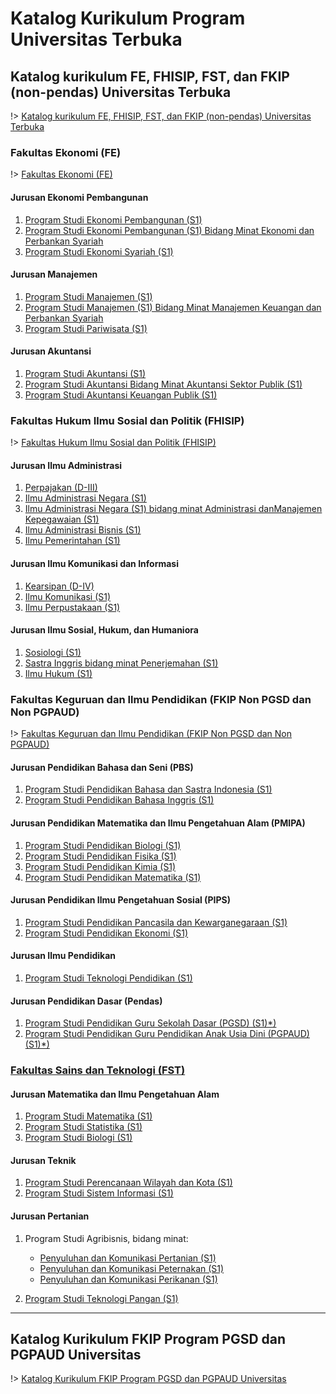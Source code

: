 # Katalog Kurikulum Program Universitas Terbuka

## Katalog kurikulum FE, FHISIP, FST, dan FKIP (non-pendas) Universitas Terbuka

!> [Katalog kurikulum FE, FHISIP, FST, dan FKIP (non-pendas) Universitas Terbuka](/katalog-non-pendas.md)

### Fakultas Ekonomi (FE)

!> [Fakultas Ekonomi (FE)](/FE/README.md)

#### Jurusan Ekonomi Pembangunan

1. [Program Studi Ekonomi Pembangunan (S1)](/FE/ekonomi-pembangunan-s1.md)
2. [Program Studi Ekonomi Pembangunan (S1) Bidang Minat Ekonomi dan Perbankan Syariah](/FE/ekonomi-pembangunan-s1-bidang-minat-ekonomi-dan-perbankan-syariah.md)
3. [Program Studi Ekonomi Syariah (S1)](/FE/ekonomi-syariah-s1.md)

#### Jurusan Manajemen

1. [Program Studi Manajemen (S1)](/FE/manajemen-s1.md)
2. [Program Studi Manajemen (S1) Bidang Minat Manajemen Keuangan dan Perbankan Syariah](/FE/manajemen-s1-bidang-minat-manajemen-keuangan-dan-perbankan-syariah.md)
3. [Program Studi Pariwisata (S1)](/FE/pariwisata-s1.md)

#### Jurusan Akuntansi

1. [Program Studi Akuntansi (S1)](/FE/akuntansi-s1.md)
2. [Program Studi Akuntansi Bidang Minat Akuntansi Sektor Publik (S1)](/FE/akuntansi-bidang-minat-akuntansi-sektor-publik-s1.md)
3. [Program Studi Akuntansi Keuangan Publik (S1)](/FE/akuntansi-keuangan-publik-s1.md)

### Fakultas Hukum Ilmu Sosial dan Politik (FHISIP)

!> [Fakultas Hukum Ilmu Sosial dan Politik (FHISIP)](/FHISIP/README.md)

#### Jurusan Ilmu Administrasi

1. [Perpajakan (D-III)](/FHISIP/perpajakan-d-iii.md)
2. [Ilmu Administrasi Negara (S1)](/FHISIP/ilmu-administrasi-negara-s1.md)
3. [Ilmu Administrasi Negara (S1) bidang minat Administrasi danManajemen Kepegawaian (S1)](/FHISIP/ilmu-administrasi-negara-s1-bidang-minat-administrasi-dan-manajemen-kepegawaian-s1.md)
4. [Ilmu Administrasi Bisnis (S1)](/FHISIP/ilmu-administrasi-bisnis-s1.md)
5. [Ilmu Pemerintahan (S1)](/FHISIP/ilmu-pemerintahan-s1.md)

#### Jurusan Ilmu Komunikasi dan Informasi

1. [Kearsipan (D-IV)](/FHISIP/kearsipan-d-iv.md)
2. [Ilmu Komunikasi (S1)](/FHISIP/ilmu-komunikasi-s1.md)
3. [Ilmu Perpustakaan (S1)](/FHISIP/ilmu-perpustakaan-s1.md)

#### Jurusan Ilmu Sosial, Hukum, dan Humaniora

1. [Sosiologi (S1)](/FHISIP/sosiologi-s1.md)
2. [Sastra Inggris bidang minat Penerjemahan (S1)](/FHISIP/sastra-inggris-bidang-minat-penerjemahan-s1.md)
3. [Ilmu Hukum (S1)](/FHISIP/ilmu-hukum-s1.md)

### Fakultas Keguruan dan Ilmu Pendidikan (FKIP Non PGSD dan Non PGPAUD)

!> [Fakultas Keguruan dan Ilmu Pendidikan (FKIP Non PGSD dan Non PGPAUD)](/FKIP/README-non-pendas.md)

#### Jurusan Pendidikan Bahasa dan Seni (PBS)

1. [Program Studi Pendidikan Bahasa dan Sastra Indonesia (S1)](/FKIP/pendidikan-bahasa-dan-sastra-indonesia-s1.md)
2. [Program Studi Pendidikan Bahasa Inggris (S1)](/FKIP/pendidikan-bahasa-inggris-s1.md)

#### Jurusan Pendidikan Matematika dan Ilmu Pengetahuan Alam (PMIPA)

1. [Program Studi Pendidikan Biologi (S1)](/FKIP/pendidikan-biologi-s1.md)
2. [Program Studi Pendidikan Fisika (S1)](/FKIP/pendidikan-fisika-s1.md)
3. [Program Studi Pendidikan Kimia (S1)](/FKIP/pendidikan-kimia-s1.md)
4. [Program Studi Pendidikan Matematika (S1)](/FKIP/pendidikan-matematika-s1.md)

#### Jurusan Pendidikan Ilmu Pengetahuan Sosial (PIPS)

1. [Program Studi Pendidikan Pancasila dan Kewarganegaraan (S1)](/FKIP/pendidikan-pancasila-dan-kewarganegaraan-s1.md)
2. [Program Studi Pendidikan Ekonomi (S1)](/FKIP/pendidikan-ekonomi-s1.md)

#### Jurusan Ilmu Pendidikan

1. [Program Studi Teknologi Pendidikan (S1)](/FKIP/program-studi-teknologi-pendidikan-s1.md)

#### Jurusan Pendidikan Dasar (Pendas)

1. [Program Studi Pendidikan Guru Sekolah Dasar (PGSD) (S1)*)](/FKIP/pendidikan-guru-sekolah-dasar-pgsd-s1.md)
2. [Program Studi Pendidikan Guru Pendidikan Anak Usia Dini (PGPAUD) (S1)*)](/FKIP/pendidikan-guru-pendidikan-anak-usia-dini-pgpaud-s1.md)

### [Fakultas Sains dan Teknologi (FST)](/FST/README.md)

#### Jurusan Matematika dan Ilmu Pengetahuan Alam

 1. [Program Studi Matematika (S1)](/FST/program-studi-matematika-s1.md)
 2. [Program Studi Statistika (S1)](/FST/program-studi-statistika-s1.md)
 3. [Program Studi Biologi (S1)](/FST/program-studi-biologi-s1.md)

#### Jurusan Teknik

1. [Program Studi Perencanaan Wilayah dan Kota (S1)](/FST/program-studi-perencanaan-wilayah-dan-kota-s1.md)
2. [Program Studi Sistem Informasi (S1)](/FST/program-studi-sistem-informasi-s1.md)

#### Jurusan Pertanian

1. Program Studi Agribisnis, bidang minat:

   - [Penyuluhan dan Komunikasi Pertanian (S1)](/FST/penyuluhan-dan-komunikasi-pertanian-s1.md)
   - [Penyuluhan dan Komunikasi Peternakan (S1)](/FST/penyuluhan-dan-komunikasi-peternakan-s1.md)
   - [Penyuluhan dan Komunikasi Perikanan (S1)](/FST/penyuluhan-dan-komunikasi-perikanan-s1.md)

2. [Program Studi Teknologi Pangan (S1)](/FST/program-studi-teknologi-pangan-s1.md)

***

## Katalog Kurikulum FKIP Program PGSD dan PGPAUD Universitas

!> [Katalog Kurikulum FKIP Program PGSD dan PGPAUD Universitas](/katalog-pendas.md)
